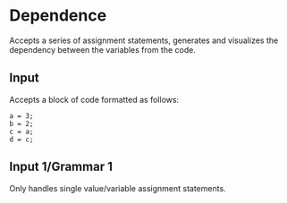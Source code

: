 # Dependence

Accepts a series of assignment statements, generates and visualizes the dependency between the variables from the code.

## Input
Accepts a block of code formatted as follows:
```
a = 3;
b = 2;
c = a;
d = c;
```

## Input 1/Grammar 1
Only handles single value/variable assignment statements.
